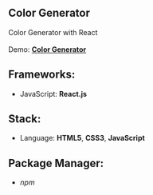 ## Color Generator

Color Generator with React<br>
<br>
Demo: **[Color Generator](https://dejanv91.github.io/46-Color-Generator/)**

## Frameworks:
* JavaScript: **React.js**

## Stack:
* Language: **HTML5**, **CSS3**, **JavaScript**

## Package Manager: 
* *npm*
